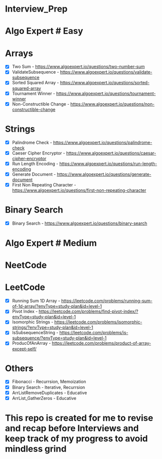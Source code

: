 # Interview_Prep

<!-- - [ ] Placeholder - -->

# Algo Expert # Easy

# Arrays

- [x] Two Sum - https://www.algoexpert.io/questions/two-number-sum
- [x] ValidateSubsequence - https://www.algoexpert.io/questions/validate-subsequence
- [x] Sorted Squared Array - https://www.algoexpert.io/questions/sorted-squared-array
- [x] Tournament Winner - https://www.algoexpert.io/questions/tournament-winner
- [x] Non-Constructible Change - https://www.algoexpert.io/questions/non-constructible-change

# Strings

- [x] Palindrome Check - https://www.algoexpert.io/questions/palindrome-check
- [x] Caeser Cipher Encryptor - https://www.algoexpert.io/questions/caesar-cipher-encryptor
- [x] Run Length Encoding - https://www.algoexpert.io/questions/run-length-encoding
- [x] Generate Document - https://www.algoexpert.io/questions/generate-document
- [x] First Non Repeating Character - https://www.algoexpert.io/questions/first-non-repeating-character

# Binary Search

- [x] Binary Search - https://www.algoexpert.io/questions/binary-search

# Algo Expert # Medium

# NeetCode

# LeetCode

- [x] Running Sum 1D Array - https://leetcode.com/problems/running-sum-of-1d-array/?envType=study-plan&id=level-1
- [x] Pivot Index - https://leetcode.com/problems/find-pivot-index/?envType=study-plan&id=level-1
- [x] Isomorphic Strings - https://leetcode.com/problems/isomorphic-strings/?envType=study-plan&id=level-1
- [x] IsSubsequenceString - https://leetcode.com/problems/is-subsequence/?envType=study-plan&id=level-1
- [x] ProducOfAnArray - https://leetcode.com/problems/product-of-array-except-self/

# Others

- [x] Fibonacci - Recurrsion, Memoization
- [x] Binary Search - Iterative, Recurrsion
- [x] ArrListRemoveDuplicates - Educative
- [x] ArrList_GatherZeros - Educative

# This repo is created for me to revise and recap before Interviews and keep track of my progress to avoid mindless grind
